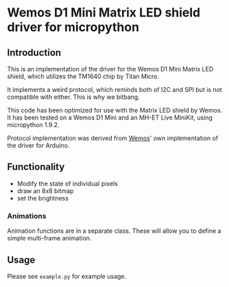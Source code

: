 # Wemos D1 Mini Matrix LED shield driver for micropython

## Introduction
This is an implementation of the driver for the Wemos D1 Mini
Matrix LED shield, which utilizes the TM1640 chip by Titan Micro.

It implements a weird protocol, which reminds both of I2C and SPI
but is not compatible with either. This is why we bitbang.

This code has been optimized for use with the Matrix LED
shield by Wemos. It has been tested on a Wemos D1 Mini and
an MH-ET Live MiniKit, using micropython 1.9.2.

Protocol implementation was derived from [Wemos](https://github.com/wemos/WEMOS_Matrix_LED_Shield_Arduino_Library/)'
own implementation of the driver for Arduino.

## Functionality
- Modify the state of individual pixels
- draw an 8x8 bitmap
- set the brightness

### Animations
Animation functions are in a separate class. These will allow
you to define a simple multi-frame animation.

## Usage
Please see `example.py` for example usage.
